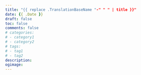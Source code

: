 ```yaml
---
title: "{{ replace .TranslationBaseName "-" " " | title }}"
date: {{ .Date }}
draft: false
toc: false
comments: false
# categories:
# - category1
# - category2
# tags:
# - tag1
# - tag2
description: 
ogimage: 
---
```



<!--more-->
